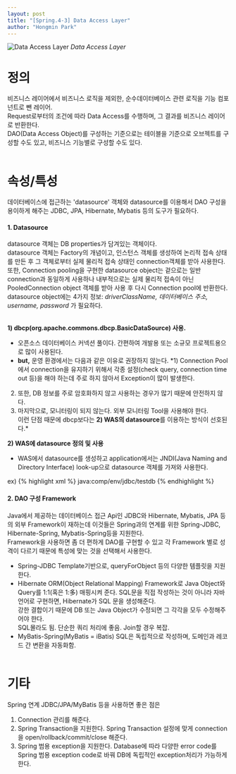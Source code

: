 ```yaml
---
layout: post
title: "[Spring.4-3] Data Access Layer"
author: "Hongmin Park"
---
```


![Data Access Layer](https://mail.google.com/mail/u/0?ui=2&ik=e26376f5e4&view=fimg&th=16b690ff6a49d2e9&attid=0.13&disp=emb&attbid=ANGjdJ-BysYN7Z2FiUOM2nAamm9dWUmsyY5oq-SiNNkXnxB4piKUbn3eUi56xIMf7oL8-8k7DJmjnBVGWk1CjQhropbWhGHEwlN_dFf_fKIEN3UvGU71uZtHYYdIMDQ&sz=s0-l75-ft&ats=1560951710480&rm=16b690ff6a49d2e9&zw&atsh=1 "Data Access Layer")
_Data Access Layer_

# 정의
비즈니스 레이어에서 비즈니스 로직을 제외한, 순수데이터베이스 관련 로직을 기능 컴포넌트로 뺀 레이어. <br>
Request로부터의 조건에 따라 Data Access를 수행하며, 그 결과를 비즈니스 레이어로 반환한다.<br>
DAO(Data Access Object)를 구성하는 기준으로는 테이블을 기준으로 오브젝트를 구성할 수도 있고, 비즈니스 기능별로 구성할 수도 있다.<br><br>

# 속성/특성
데이터베이스에 접근하는 'datasource' 객체와 datasource를 이용해서 DAO 구성을 용이하게 해주는 JDBC, JPA, Hibernate, Mybatis 등의 도구가 필요하다.

#### 1. Datasource
datasource 객체는 DB properties가 담겨있는 객체이다. <br>
datasource 객체는 Factory의 개념이고, 인스턴스 객체를 생성하여 논리적 접속 상태를 만든 후 그 객체로부터 실제 물리적 접속 상태인 connection객체를 받아 사용한다.<br>
또한, Connection pooling을 구현한 datasource object는 겉으로는 일반 connection과 동일하게 사용하나 내부적으로는 실제 물리적 접속이 아닌 PooledConnection object 객체를 받아 사용 후 다시 Connection pool에 반환한다.
datasource object에는 4가지 정보: *driverClassName, 데이터베이스 주소, username, password* 가 필요하다.<br><br>

**1) dbcp(org.apache.commons.dbcp.BasicDataSource) 사용.**
- 오픈소스 데이터베이스 커넥션 풀이다. 간편하여 개발용 또는 소규모 프로젝트용으로 많이 사용된다.
- **but,** 운영 환경에서는 다음과 같은 이유로 권장하지 않는다.
*1) Connection Pool에서 connection을 유지하기 위해서 각종 설정(check query, connection time out 등)을 해야 하는데 주로 하지 않아서 Exception이 많이 발생한다.<br>
2) 또한, DB 정보를 주로 암호화하지 않고 사용하는 경우가 많기 때문에 안전하지 않다.<br>
3) 마지막으로, 모니터링이 되지 않는다. 외부 모니터링 Tool을 사용해야 한다.<br>
이런 단점 때문에 dbcp보다는 **2) WAS의 datasource**를 이용하는 방식이 선호된다.*

**2) WAS에 datasource 정의 및 사용**
- WAS에서 datasource를 생성하고 application에서는 JNDI(Java Naming and Directory Interface) look-up으로 datasource 객체를 가져와 사용한다.

ex)
{% highlight xml %}
<bean id="dataSource" class="org.springframework.jndi.JndiObjectFactoryBean">
    <property name="jndiName">
        <value>java:comp/env/jdbc/testdb</value>
    </property>
</bean>
{% endhighlight %}

#### 2. DAO 구성 Framework
Java에서 제공하는 데이터베이스 접근 Api인 JDBC와  Hibernate, Mybatis, JPA 등의 외부 Framework이 재하는데 이것들은 Spring과의 연계를 위한 Spring-JDBC, Hibernate-Spring, Mybatis-Spring등을 지원한다.<br>
Framework을 사용하면 좀 더 편하게 DAO를 구현할 수 있고 각 Framework 별로 성격이 다르기 때문에 특성에 맞는 것을 선택해서 사용한다.<br>
- Spring-JDBC
Template기반으로, queryForObject 등의 다양한 템플릿을 지원한다.<br>
- Hibernate
ORM(Object Relational Mapping) Framework로 Java Object와 Query를 1:1(혹은 1:多) 매핑시켜 준다. SQL문을 직접 작성하는 것이 아니라 자바 언어로 구현하면, Hibernate가 SQL 문을 생성해준다. <br>
강한 결합이기 때문에 DB 또는 Java Object가 수정되면 그 각각을 모두 수정해주어야 한다.<br>
SQL몰라도 됨. 단순한 쿼리 처리에 좋음. Join할 경우 복잡.<br>
- MyBatis-Spring(MyBatis = iBatis)
SQL은 독립적으로 작성하며, 도메인과 레코드 간 변환을 자동화함.<br><br>

# 기타
Spring 연계 JDBC/JPA/MyBatis 등을 사용하면 좋은 점은
1) Connection 관리를 해준다.
2) Spring Transaction을 지원한다.
Spring Transaction 설정에 맞게 connection을 open/rollback/commit/close 해준다.<br>
3) Spring 범용 exception을 지원한다.
Database에 따라 다양한 error code를 Spring 범용 exception code로 바꿔 DB에 독립적인 exception처리가 가능하게 한다.<br><br>



